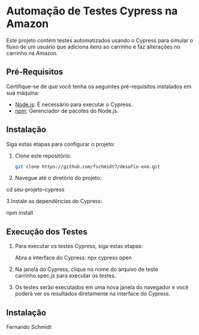 # Automação de Testes Cypress na Amazon

Este projeto contém testes automatizados usando o Cypress para simular o fluxo de um usuário que adiciona itens ao carrinho e faz alterações no carrinho na Amazon.

## Pré-Requisitos

Certifique-se de que você tenha os seguintes pré-requisitos instalados em sua máquina:

- [Node.js](https://nodejs.org/): É necessário para executar o Cypress.
- [npm](https://www.npmjs.com/): Gerenciador de pacotes do Node.js.

## Instalação

Siga estas etapas para configurar o projeto:

1. Clone este repositório:

   ```bash
   git clone https://github.com/fschmidt7/desafio-ene.git

2. Navegue até o diretório do projeto:

cd seu-projeto-cypress

3.Instale as dependências do Cypress:

npm install

## Execução dos Testes

1. Para executar os testes Cypress, siga estas etapas:

    Abra a interface do Cypress:
    npx cypress open

2. Na janela do Cypress, clique no nome do arquivo de teste carrinho.spec.js para executar os testes.

3. Os testes serão executados em uma nova janela do navegador e você poderá ver os resultados diretamente na interface do Cypress.

## Instalação

Fernando Schmidt
